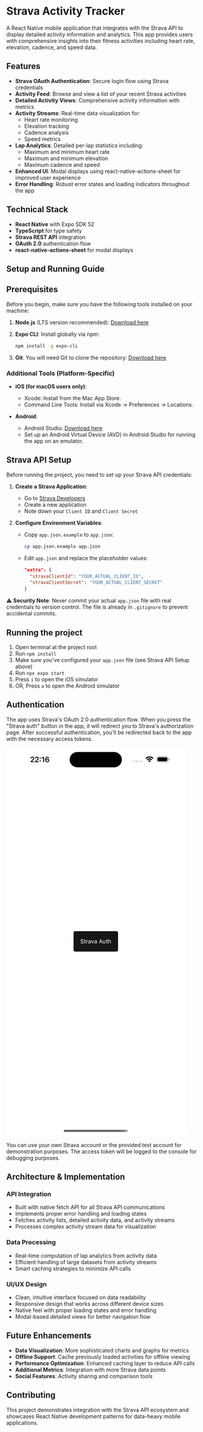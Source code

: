 # Strava Activity Tracker

A React Native mobile application that integrates with the Strava API to display detailed activity information and analytics. This app provides users with comprehensive insights into their fitness activities including heart rate, elevation, cadence, and speed data.

## Features

- **Strava OAuth Authentication**: Secure login flow using Strava credentials
- **Activity Feed**: Browse and view a list of your recent Strava activities
- **Detailed Activity Views**: Comprehensive activity information with metrics
- **Activity Streams**: Real-time data visualization for:
  - Heart rate monitoring
  - Elevation tracking
  - Cadence analysis
  - Speed metrics
- **Lap Analytics**: Detailed per-lap statistics including:
  - Maximum and minimum heart rate
  - Maximum and minimum elevation
  - Maximum cadence and speed
- **Enhanced UI**: Modal displays using react-native-actions-sheet for improved user experience
- **Error Handling**: Robust error states and loading indicators throughout the app

## Technical Stack

- **React Native** with Expo SDK 52
- **TypeScript** for type safety
- **Strava REST API** integration
- **OAuth 2.0** authentication flow
- **react-native-actions-sheet** for modal displays

## Setup and Running Guide

## Prerequisites

Before you begin, make sure you have the following tools installed on your machine:

1. **Node.js** (LTS version recommended): [Download here](https://nodejs.org/)
2. **Expo CLI**: Install globally via npm:

   ```bash
   npm install -g expo-cli
   ```

3. **Git**: You will need Git to clone the repository: [Download here](https://git-scm.com/)

### Additional Tools (Platform-Specific)

- **iOS (for macOS users only)**:

  - Xcode: Install from the Mac App Store.
  - Command Line Tools: Install via Xcode → Preferences → Locations.

- **Android**:
  - Android Studio: [Download here](https://developer.android.com/studio)
  - Set up an Android Virtual Device (AVD) in Android Studio for running the app on an emulator.

## Strava API Setup

Before running the project, you need to set up your Strava API credentials:

1. **Create a Strava Application**:

   - Go to [Strava Developers](https://developers.strava.com/)
   - Create a new application
   - Note down your `Client ID` and `Client Secret`

2. **Configure Environment Variables**:

   - Copy `app.json.example` to `app.json`:

     ```bash
     cp app.json.example app.json
     ```

   - Edit `app.json` and replace the placeholder values:

     ```json
     "extra": {
       "stravaClientId": "YOUR_ACTUAL_CLIENT_ID",
       "stravaClientSecret": "YOUR_ACTUAL_CLIENT_SECRET"
     }
     ```

⚠️ **Security Note**: Never commit your actual `app.json` file with real credentials to version control. The file is already in `.gitignore` to prevent accidental commits.

## Running the project

1. Open terminal at the project root
2. Run `npm install`
3. Make sure you've configured your `app.json` file (see Strava API Setup above)
4. Run `npx expo start`
5. Press `i` to open the iOS simulator
6. OR, Press `a` to open the Android simulator

## Authentication

The app uses Strava's OAuth 2.0 authentication flow. When you press the "Strava auth" button in the app, it will redirect you to Strava's authorization page. After successful authentication, you'll be redirected back to the app with the necessary access tokens.

![Initial Authentication Screen](./assets/screenshot.png)

You can use your own Strava account or the provided test account for demonstration purposes. The access token will be logged to the console for debugging purposes.

## Architecture & Implementation

### API Integration

- Built with native fetch API for all Strava API communications
- Implements proper error handling and loading states
- Fetches activity lists, detailed activity data, and activity streams
- Processes complex activity stream data for visualization

### Data Processing

- Real-time computation of lap analytics from activity data
- Efficient handling of large datasets from activity streams
- Smart caching strategies to minimize API calls

### UI/UX Design

- Clean, intuitive interface focused on data readability
- Responsive design that works across different device sizes
- Native feel with proper loading states and error handling
- Modal-based detailed views for better navigation flow

## Future Enhancements

- **Data Visualization**: More sophisticated charts and graphs for metrics
- **Offline Support**: Cache previously loaded activities for offline viewing
- **Performance Optimization**: Enhanced caching layer to reduce API calls
- **Additional Metrics**: Integration with more Strava data points
- **Social Features**: Activity sharing and comparison tools

## Contributing

This project demonstrates integration with the Strava API ecosystem and showcases React Native development patterns for data-heavy mobile applications.
